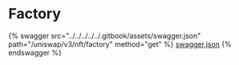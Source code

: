 # Factory

{% swagger src="../../../../../.gitbook/assets/swagger.json" path="/uniswap/v3/nft/factory" method="get" %}
[swagger.json](../../../../../.gitbook/assets/swagger.json)
{% endswagger %}
